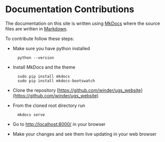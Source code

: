 # Documentation Contributions

The documentation on this site is written using [MkDocs](http://www.mkdocs.org/user-guide/writing-your-docs/) where the source files are written in [Markdown](https://guides.github.com/features/mastering-markdown/).

To contribute follow these steps:

* Make sure you have python installed

        python --version
        
* Install MkDocs and the theme 

        sudo pip install mkdocs
        sudo pip install mkdocs-bootswatch

* Clone the repository [https://github.com/winder/ugs_website](https://github.com/winder/ugs_website)
* From the cloned root directory run 

        mkdocs serve
        
* Go to [http://localhost:8000/](http://localhost:8000/) in your browser
* Make your changes and see them live updating in your web browser